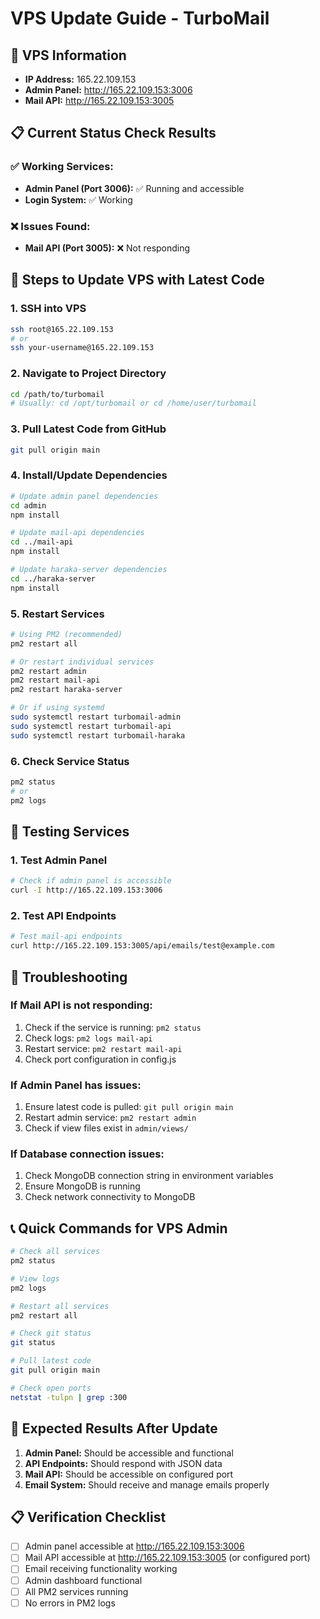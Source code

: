 # VPS Update Guide - TurboMail

## 🚀 VPS Information
- **IP Address:** 165.22.109.153
- **Admin Panel:** http://165.22.109.153:3006
- **Mail API:** http://165.22.109.153:3005

## 📋 Current Status Check Results

### ✅ Working Services:
- **Admin Panel (Port 3006):** ✅ Running and accessible
- **Login System:** ✅ Working

### ❌ Issues Found:
- **Mail API (Port 3005):** ❌ Not responding

## 🔄 Steps to Update VPS with Latest Code

### 1. SSH into VPS
```bash
ssh root@165.22.109.153
# or
ssh your-username@165.22.109.153
```

### 2. Navigate to Project Directory
```bash
cd /path/to/turbomail
# Usually: cd /opt/turbomail or cd /home/user/turbomail
```

### 3. Pull Latest Code from GitHub
```bash
git pull origin main
```

### 4. Install/Update Dependencies
```bash
# Update admin panel dependencies
cd admin
npm install

# Update mail-api dependencies
cd ../mail-api
npm install

# Update haraka-server dependencies
cd ../haraka-server
npm install
```

### 5. Restart Services
```bash
# Using PM2 (recommended)
pm2 restart all

# Or restart individual services
pm2 restart admin
pm2 restart mail-api
pm2 restart haraka-server

# Or if using systemd
sudo systemctl restart turbomail-admin
sudo systemctl restart turbomail-api
sudo systemctl restart turbomail-haraka
```

### 6. Check Service Status
```bash
pm2 status
# or
pm2 logs
```

## 🧪 Testing Services

### 1. Test Admin Panel
```bash
# Check if admin panel is accessible
curl -I http://165.22.109.153:3006
```

### 2. Test API Endpoints
```bash
# Test mail-api endpoints
curl http://165.22.109.153:3005/api/emails/test@example.com
```

## 🔧 Troubleshooting

### If Mail API is not responding:
1. Check if the service is running: `pm2 status`
2. Check logs: `pm2 logs mail-api`
3. Restart service: `pm2 restart mail-api`
4. Check port configuration in config.js

### If Admin Panel has issues:
1. Ensure latest code is pulled: `git pull origin main`
2. Restart admin service: `pm2 restart admin`
3. Check if view files exist in `admin/views/`

### If Database connection issues:
1. Check MongoDB connection string in environment variables
2. Ensure MongoDB is running
3. Check network connectivity to MongoDB

## 📞 Quick Commands for VPS Admin

```bash
# Check all services
pm2 status

# View logs
pm2 logs

# Restart all services
pm2 restart all

# Check git status
git status

# Pull latest code
git pull origin main

# Check open ports
netstat -tulpn | grep :300
```

## 🎯 Expected Results After Update

1. **Admin Panel:** Should be accessible and functional
2. **API Endpoints:** Should respond with JSON data
3. **Mail API:** Should be accessible on configured port
4. **Email System:** Should receive and manage emails properly

## 📋 Verification Checklist

- [ ] Admin panel accessible at http://165.22.109.153:3006
- [ ] Mail API accessible at http://165.22.109.153:3005 (or configured port)
- [ ] Email receiving functionality working
- [ ] Admin dashboard functional
- [ ] All PM2 services running
- [ ] No errors in PM2 logs